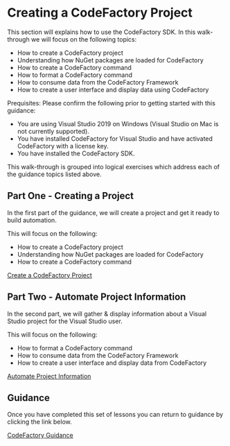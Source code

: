 # Creating a CodeFactory Project
This section will explains how to use the CodeFactory SDK.
 In this walk-through we will focus on the following topics:

 - How to create a CodeFactory project
 - Understanding how NuGet packages are loaded for CodeFactory
 - How to create a CodeFactory command
 - How to format a CodeFactory command
 - How to consume data from the CodeFactory Framework
 - How to create a user interface and display data using CodeFactory

Prequisites: Please confirm the following prior to getting started with this guidance:
 
 - You are using Visual Studio 2019 on Windows (Visual Studio on Mac is not currently supported).
 - You have installed CodeFactory for Visual Studio and have activated CodeFactory with a license key.
 - You have installed the CodeFactory SDK.

This walk-through is grouped into logical exercises which address each of the guidance topics listed above.

## Part One - Creating a Project
In the first part of the guidance, we will create a project and get it ready to build automation. 

This will focus on the following:
 - How to create a CodeFactory project
 - Understanding how NuGet packages are loaded for CodeFactory
 - How to create a CodeFactory command

[Create a CodeFactory Project](CreateProject.md)

## Part Two - Automate Project Information
In the second part, we will gather & display information about a Visual Studio project for the Visual Studio user.

This will focus on the following:
 - How to format a CodeFactory command
 - How to consume data from the CodeFactory Framework
 - How to create a user interface and display data from CodeFactory

[Automate Project Information](AutomateProjectInformation.md)


## Guidance
Once you have completed this set of lessons you can return to guidance by clicking the link below.

[CodeFactory Guidance](../Overview.md)
